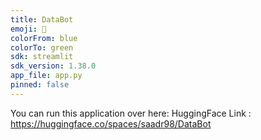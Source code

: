```yaml
---
title: DataBot
emoji: 🐨
colorFrom: blue
colorTo: green
sdk: streamlit
sdk_version: 1.38.0
app_file: app.py
pinned: false
---
```


You can run this application over here:
HuggingFace Link : https://huggingface.co/spaces/saadr98/DataBot

